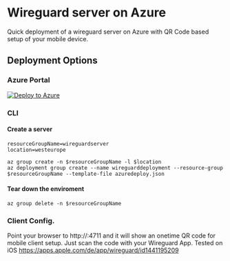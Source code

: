 # Wireguard server on Azure 
Quick deployment of a wireguard server on Azure with QR Code based setup of your mobile device. 
## Deployment Options 

### Azure Portal
[![Deploy to Azure](https://aka.ms/deploytoazurebutton)](https://portal.azure.com/#create/Microsoft.Template/uri/https%3A%2F%2Fraw.githubusercontent.com%2Fderdanu%2Fazure-wireguard%2Fmaster%2Fazuredeploy.json)

### CLI
#### Create a server
    
    resourceGroupName=wireguardserver
    location=westeurope

    az group create -n $resourceGroupName -l $location
    az deployment group create --name wireguarddeployment --resource-group $resourceGroupName --template-file azuredeploy.json

#### Tear down the enviroment
    az group delete -n $resourceGroupName 

### Client Config.
Point your browser to http://<FQDN>:4711 and it will show an onetime QR code for mobile client setup. Just scan the code with your Wireguard App. Tested on iOS https://apps.apple.com/de/app/wireguard/id1441195209 

